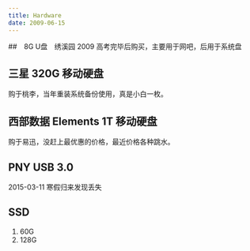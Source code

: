 ```yaml
---
title: Hardware
date: 2009-06-15
---
```


##　8G U盘　绣溪园
2009 高考完毕后购买，主要用于网吧，后用于系统盘

## 三星 320G 移动硬盘
购于桃李，当年重装系统备份使用，真是小白一枚。


## 西部数据 Elements 1T 移动硬盘
购于易迅，没赶上最优惠的价格，最近价格各种跳水。

## PNY USB 3.0

2015-03-11 寒假归来发现丢失

## SSD
1. 60G
2. 128G
